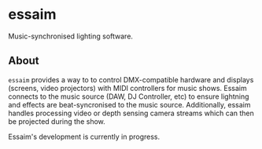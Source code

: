 # essaim
Music-synchronised lighting software.

## About
`essaim` provides a way to to control DMX-compatible hardware and displays (screens, video projectors) with MIDI controllers for music shows. Essaim connects to the music source (DAW, DJ Controller, etc) to ensure lightning and effects are beat-syncronised to the music source.
Additionally, essaim handles processing video or depth sensing camera streams which can then be projected during the show.

Essaim's development is currently in progress.
